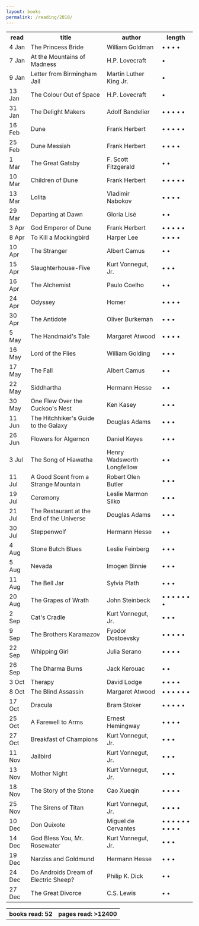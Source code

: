 ```yaml
---
layout: books 
permalink: /reading/2018/
---
```


<div class="content">
  <table class="books-read">
  <tr>
    <th>read</th>
    <th>title</th>
    <th>author</th>
    <th>length</th>
  </tr>
  <tr>
    <td>4 Jan</td>
    <td>The Princess Bride</td>
    <td>William Goldman</td>
    <td> &bull; &bull; &bull; &bull; </td>
  </tr>
  <tr>
    <td>7 Jan</td>
    <td>At the Mountains of Madness</td>
    <td>H.P. Lovecraft</td>
    <td> &bull; </td>
  </tr>
  <tr>
    <td>9 Jan</td>
    <td>Letter from Birmingham Jail</td>
    <td>Martin Luther King Jr.</td>
    <td> &bull; </td>
  </tr>
  <tr>
    <td>13 Jan</td>
    <td>The Colour Out of Space</td>
    <td>H.P. Lovecraft</td>
    <td> &bull; </td>
  </tr>
  <tr>
    <td>31 Jan</td>
    <td>The Delight Makers</td>
    <td>Adolf Bandelier</td>
    <td> &bull; &bull; &bull; &bull; &bull; </td>
  </tr>
  <tr>
    <td>16 Feb</td>
    <td>Dune</td>
    <td>Frank Herbert</td>
    <td> &bull; &bull; &bull; &bull; &bull; </td>
  </tr>
  <tr>
    <td>25 Feb</td>
    <td>Dune Messiah</td>
    <td>Frank Herbert</td>
    <td> &bull; &bull; &bull; &bull; </td>
  </tr>
  <tr>
    <td>1 Mar</td>
    <td>The Great Gatsby</td>
    <td>F. Scott Fitzgerald</td>
    <td> &bull; &bull; </td>
  </tr>
  <tr>
    <td>10 Mar</td>
    <td>Children of Dune</td>
    <td>Frank Herbert</td>
    <td> &bull; &bull; &bull; &bull; &bull; </td>
  </tr>
  <tr>
    <td>13 Mar</td>
    <td>Lolita</td>
    <td>Vladimir Nabokov</td>
    <td> &bull; &bull; &bull; &bull; </td>
  </tr>
  <tr>
    <td>29 Mar</td>
    <td>Departing at Dawn</td>
    <td>Gloria Lis&eacute;</td>
    <td> &bull; &bull; </td>
  </tr>
  <tr>
    <td>3 Apr</td>
    <td>God Emperor of Dune</td>
    <td>Frank Herbert</td>
    <td> &bull; &bull; &bull; &bull; &bull; </td>
  </tr>
  <tr>
    <td>8 Apr</td>
    <td>To Kill a Mockingbird</td>
    <td>Harper Lee</td>
    <td> &bull; &bull; &bull; &bull; </td>
  </tr>
  <tr>
    <td>10 Apr</td>
    <td>The Stranger</td>
    <td>Albert Camus</td>
    <td> &bull; &bull; </td>
  </tr>
  <tr>
    <td>15 Apr</td>
    <td>Slaughterhouse-Five</td>
    <td>Kurt Vonnegut, Jr.</td>
    <td> &bull; &bull; &bull; </td>
  </tr>
  <tr>
    <td>16 Apr</td>
    <td>The Alchemist</td>
    <td>Paulo Coelho</td>
    <td> &bull; &bull; </td>
  </tr>
  <tr>
    <td>24 Apr</td>
    <td>Odyssey</td>
    <td>Homer</td>
    <td> &bull; &bull; &bull; &bull; </td>
  </tr>
  <tr>
    <td>30 Apr</td>
    <td>The Antidote</td>
    <td>Oliver Burkeman</td>
    <td> &bull; &bull; &bull; </td>
  </tr>
  <tr>
    <td>5 May</td>
    <td>The Handmaid's Tale</td>
    <td>Margaret Atwood</td>
    <td> &bull; &bull; &bull; &bull; </td>
  </tr>
  <tr>
    <td>16 May</td>
    <td>Lord of the Flies</td>
    <td>William Golding</td>
    <td> &bull; &bull; &bull; </td>
  </tr>
  <tr>
    <td>17 May</td>
    <td>The Fall</td>
    <td>Albert Camus</td>
    <td> &bull; &bull; </td>
  </tr>
  <tr>
    <td>22 May</td>
    <td>Siddhartha</td>
    <td>Hermann Hesse</td>
    <td> &bull; &bull;  </td>
  </tr>
  <tr>
    <td>30 May</td>
    <td>One Flew Over the Cuckoo's Nest</td>
    <td>Ken Kasey</td>
    <td> &bull; &bull; &bull;  </td>
  </tr>
  <tr>
    <td>11 Jun</td>
    <td>The Hitchhiker's Guide to the Galaxy</td>
    <td>Douglas Adams</td>
    <td> &bull; &bull; &bull;  </td>
  </tr>
  <tr>
    <td>26 Jun</td>
    <td>Flowers for Algernon</td>
    <td>Daniel Keyes</td>
    <td> &bull; &bull; &bull;  </td>
  </tr>
  <tr>
    <td>3 Jul</td>
    <td>The Song of Hiawatha</td>
    <td>Henry Wadsworth Longfellow</td>
    <td> &bull; &bull;  </td>
  </tr>
  <tr>
    <td>11 Jul</td>
    <td>A Good Scent from a Strange Mountain</td>
    <td>Robert Olen Butler</td>
    <td> &bull; &bull; &bull;  </td>
  </tr>
  <tr>
    <td>19 Jul</td>
    <td>Ceremony</td>
    <td>Leslie Marmon Silko</td>
    <td> &bull; &bull; &bull;  </td>
  </tr>
  <tr>
    <td>21 Jul</td>
    <td>The Restaurant at the End of the Universe</td>
    <td>Douglas Adams</td>
    <td> &bull; &bull; &bull;  </td>
  </tr>
  <tr>
    <td>30 Jul</td>
    <td>Steppenwolf</td>
    <td>Hermann Hesse</td>
    <td> &bull; &bull;  </td>
  </tr>
  <tr>
    <td>4 Aug</td>
    <td>Stone Butch Blues</td>
    <td>Leslie Feinberg</td>
    <td> &bull; &bull; &bull;  </td>
  </tr>
  <tr>
    <td>5 Aug</td>
    <td>Nevada</td>
    <td>Imogen Binnie</td>
    <td> &bull; &bull; &bull;  </td>
  </tr>
  <tr>
    <td>11 Aug</td>
    <td>The Bell Jar</td>
    <td>Sylvia Plath</td>
    <td> &bull; &bull; &bull;  </td>
  </tr>
  <tr>
    <td>20 Aug</td>
    <td>The Grapes of Wrath</td>
    <td>John Steinbeck</td>
    <td> &bull; &bull; &bull; &bull; &bull; &bull; &bull;  </td>
  </tr>
  <tr>
    <td>2 Sep</td>
    <td>Cat's Cradle</td>
    <td>Kurt Vonnegut, Jr.</td>
    <td> &bull; &bull; &bull;  </td>
  </tr>
  <tr>
    <td>9 Sep</td>
    <td>The Brothers Karamazov</td>
    <td>Fyodor Dostoevsky</td>
    <td> &bull; &bull; &bull; &bull; &bull;  </td>
  </tr>
  <tr>
    <td>22 Sep</td>
    <td>Whipping Girl</td>
    <td>Julia Serano</td>
    <td> &bull; &bull; &bull; &bull;  </td>
  </tr>
  <tr>
    <td>26 Sep</td>
    <td>The Dharma Bums</td>
    <td>Jack Kerouac</td>
    <td> &bull; &bull;  </td>
  </tr>
  <tr>
    <td>3 Oct</td>
    <td>Therapy</td>
    <td>David Lodge</td>
    <td> &bull; &bull; &bull; &bull;  </td>
  </tr>
  <tr>
    <td>8 Oct</td>
    <td>The Blind Assassin</td>
    <td>Margaret Atwood</td>
    <td> &bull; &bull; &bull; &bull; &bull; &bull;  </td>
  </tr>
  <tr>
    <td>17 Oct</td>
    <td>Dracula</td>
    <td>Bram Stoker</td>
    <td> &bull; &bull; &bull; &bull; &bull;  </td>
  </tr>
  <tr>
    <td>25 Oct</td>
    <td>A Farewell to Arms</td>
    <td>Ernest Hemingway</td>
    <td> &bull; &bull; &bull; &bull;  </td>
  </tr>
  <tr>
    <td>27 Oct</td>
    <td>Breakfast of Champions</td>
    <td>Kurt Vonnegut, Jr.</td>
    <td> &bull; &bull; &bull;  </td>
  </tr>
  <tr>
    <td>11 Nov</td>
    <td>Jailbird</td>
    <td>Kurt Vonnegut, Jr.</td>
    <td> &bull; &bull; &bull;  </td>
  </tr>
  <tr>
    <td>13 Nov</td>
    <td>Mother Night</td>
    <td>Kurt Vonnegut, Jr.</td>
    <td> &bull; &bull; &bull;  </td>
  </tr>
  <tr>
    <td>18 Nov</td>
    <td>The Story of the Stone</td>
    <td>Cao Xueqin</td>
    <td> &bull; &bull; &bull; &bull;  </td>
  </tr>
  <tr>
    <td>25 Nov</td>
    <td>The Sirens of Titan</td>
    <td>Kurt Vonnegut, Jr.</td>
    <td> &bull; &bull; &bull; &bull;  </td>
  </tr>
  <tr>
    <td>10 Dec</td>
    <td>Don Quixote</td>
    <td>Miguel de Cervantes</td>
    <td> &bull; &bull; &bull; &bull; &bull; &bull; &bull; &bull; &bull; &bull;  </td>
  </tr>
  <tr>
    <td>14 Dec</td>
    <td>God Bless You, Mr. Rosewater</td>
    <td>Kurt Vonnegut, Jr.</td>
    <td> &bull; &bull; &bull;  </td>
  </tr>
  <tr>
    <td>19 Dec</td>
    <td>Narziss and Goldmund</td>
    <td>Hermann Hesse</td>
    <td> &bull; &bull; &bull;  </td>
  </tr>
  <tr>
    <td>24 Dec</td>
    <td>Do Androids Dream of Electric Sheep?</td>
    <td>Philip K. Dick</td>
    <td> &bull; &bull;  </td>
  </tr>
  <tr>
    <td>27 Dec</td>
    <td>The Great Divorce</td>
    <td>C.S. Lewis</td>
    <td> &bull; &bull;  </td>
  </tr>
</table>
  </div>
   <table>
      <tr>
         <th>books read: 52 </th>
         <th>pages read: &gt;12400</th>
      </tr>
   </table>
